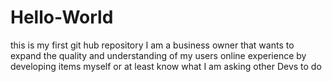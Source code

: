 # Hello-World
this is my first git hub repository
I am a business owner that wants to expand the quality and understanding of my users online experience by developing items myself or at least know what I am asking other Devs to do
